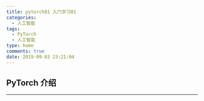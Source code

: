 ```yaml
---
title: pytorch01 入门学习01
categories:
  - 人工智能
tags:
  - PyTorch
  - 人工智能
type: home
comments: true
date: 2019-09-03 23:21:04
---
```

## PyTorch 介绍
---

